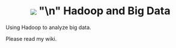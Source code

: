 <h1 align="center">
  <img align="center" src="https://github.com/asikhalaban/Big_Data/blob/master/img/cloud.png?raw=true">
  "\n"
  Hadoop and Big Data
</h1>

Using Hadoop to analyze big data.

Please read my wiki.

